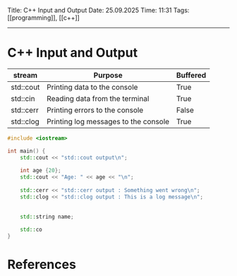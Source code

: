 Title: C++ Input and Output
Date: 25.09.2025
Time: 11:31
Tags: [[programming]], [[c++]]

---
# C++ Input and Output

| stream    | Purpose                              | Buffered |
| --------- | ------------------------------------ | -------- |
| std::cout | Printing data to the console         | True     |
| std::cin  | Reading data from the terminal       | True     |
| std::cerr | Printing errors to the console       | False    |
| std::clog | Printing log messages to the console | True     |

```c++
#include <iostream>

int main() {
	std::cout << "std::cout output\n";
	
	int age {20};
	std::cout << "Age: " << age << "\n";
	
	std::cerr << "std::cerr output : Something went wrong\n";
	std::clog << "std::clog output : This is a log message\n";
	
	
	std::string name;
	
	std::co
}
```

# References
